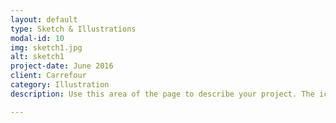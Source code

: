 ```yaml
---
layout: default
type: Sketch & Illustrations
modal-id: 10
img: sketch1.jpg
alt: sketch1
project-date: June 2016
client: Carrefour
category: Illustration
description: Use this area of the page to describe your project. The icon above is part of a free icon set by <a href="https://sellfy.com/p/8Q9P/jV3VZ/">Flat Icons</a>. On their website, you can download their free set with 16 icons, or you can purchase the entire set with 146 icons for only $12!

---
```


